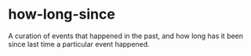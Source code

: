 # how-long-since
A curation of events that happened in the past, and how long has it been since last time a particular event happened.
